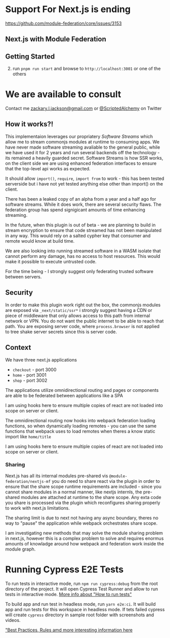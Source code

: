 # Support For Next.js is ending

https://github.com/module-federation/core/issues/3153

## Next.js with Module Federation

## Getting Started

2. run `pnpm run start` and browse to `http://localhost:3001` or one of the others

# We are available to consult

Contact me <a href="mailto:zackary.l.jackson@gmail.com">zackary.l.jackson@gmail.com</a> or <a href="https://twitter.com/scriptedalchemy">@ScriptedAlchemy</a> on Twitter

## How it works?!

This implementaion leverages our propriatery _Software Streams_ which allow me to stream commonjs modules at runtime to consuming apps.
We have never made software streaming avaliable to the general public, while we have used it for 2 years and run several backends off the technology - its remained a heavily guarded secret. Software Streams is how SSR works, on the client side we are using enhanced federation interfaces to ensure that the top-level api works as expected.

It should allow `import()`, `require`, `import from` to work - this has been tested serverside but i have not yet tested anything else other than import() on the client.

There has been a leaked copy of an alpha from a year and a half ago for software streams. While it does work, there are several security flaws. The federation group has spend signigicant amounts of time enhancing streaming.

In the future, when this plugin is out of beta - we are planning to build in stream encryption to ensure that code streamed has not been manipulated in any way.
This would rely on a salted cypher key that consumer and remote would know at build time.

We are also looking into running streamed software in a WASM isolate that cannot perform any damage, has no access to host resources. This would make it possible to execute untrusted code.

For the time being - I strongly suggest only federating trusted software between servers.

## Security

In order to make this plugin work right out the box, the commonjs modules are exposed via `_next/static/ssr*` i strongly suggest having a CDN or piece of middleware that only allows access to this path from internal network or VPN. You do not want the public internet to be able to reach that path. You are exposing server code, where `process.browser` is not applied to tree shake server secrets since this is server code.

## Context

We have three next.js applications

- `checkout` - port 3000
- `home` - port 3001
- `shop` - port 3002

The applications utilize omnidirectional routing and pages or components are able to be federated between applications like a SPA

I am using hooks here to ensure multiple copies of react are not loaded into scope on server or client.

The omnidirectional routing now hooks into webpack federation loading functions, so when dynamically loading remotes - you can use the same functions that webpack uses to load remotes when theres a know static import like `home/title`

I am using hooks here to ensure multiple copies of react are not loaded into scope on server or client.

### Sharing

Next.js has all its internal modules pre-shared vis `@module-federation/nextjs-mf` you do need to share react via the plugin in order to ensure that the share scope runtime requirements are included - since you cannot share modules in a normal manner, like nextjs internls, the pre-shared modules are attached at runtime to the share scope. Any exta code you share is processed via the plugin which reconfigures sharing properly to work with next.js limitations.

The sharing limit is due to next not having any async boundary, theres no way to "pause" the application while webpack orchestrates share scope.

I am investigating new methods that may solve the module sharing problem in next.js, however this is a complex problem to solve and requires enormus amounts of knowladge around how webpack and federation work inside the module graph.

# Running Cypress E2E Tests

To run tests in interactive mode, run `npm run cypress:debug` from the root directory of the project. It will open Cypress Test Runner and allow to run tests in interactive mode. [More info about "How to run tests"](../cypress/README.md#how-to-run-tests)

To build app and run test in headless mode, run `yarn e2e:ci`. It will build app and run tests for this workspace in headless mode. If tets failed cypress will create `cypress` directory in sample root folder with screenshots and videos.

["Best Practices, Rules amd more interesting information here](../cypress/README.md)
